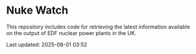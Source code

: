 # Nuke Watch

This repository includes code for retrieving the latest information available on the output of EDF nuclear power plants in the UK.

Last updated: 2025-08-01 03:52